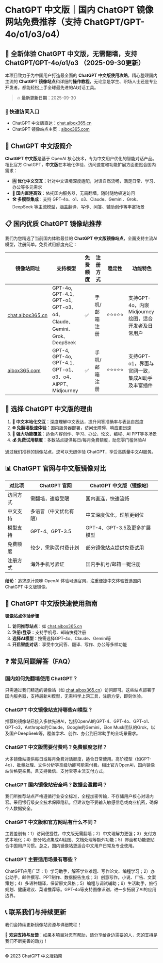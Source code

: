 # ChatGPT 中文版｜国内 ChatGPT 镜像网站免费推荐（支持 ChatGPT/GPT-4o/o1/o3/o4）

## 📢 全新体验 ChatGPT 中文版，无需翻墙，支持 ChatGPT/GPT-4o/o1/o3 （2025-09-30更新）

本项目致力于为中国用户打造最全面的 **ChatGPT 中文版使用攻略**，精心整理国内主流的 **ChatGPT 镜像站点**和详细的**操作教程**，无论您是学生、职场人士还是专业开发者，都能轻松上手全球最先进的AI对话工具。

> 🔥 **最新更新日期**：2025-09-30

### 🚀 快速访问入口

- ChatGPT 中文版直达：[chat.aibox365.cn](https://chat.aibox365.cn)
- ChatGPT 镜像站点主页：[aibox365.com](https://aibox365.com)

## 🤔 ChatGPT 中文版简介

**ChatGPT 中文版**是基于 OpenAI 核心技术，专为中文用户优化的智能对话产品。相比官方 ChatGPT，**中文版**在本地化体验、访问速度和功能扩展方面更贴合国内需求：

- **🈶 优化中文交互**：针对中文语境深度适配，对话自然流畅，满足日常、学习、办公等多元需求
- **🚀 国内直连高效**：依托国内服务器，无需翻墙，随时随地极速访问
- **🛠️ 多模型集成**：支持 GPT-4o、o1、o3、Claude、Gemini、Grok、DeepSeek 等主流模型，涵盖翻译、写作、问答、辅助创作等丰富场景

## 📋 国内优质 ChatGPT 镜像站推荐

我们为您精选了当前国内体验最佳的 **ChatGPT 中文版镜像站点**，全面支持主流AI模型，注册简单，免费试用额度充足：

| 镜像站网址 | 支持模型 | 免费额度 | 注册方式 | 稳定性 | 功能特色 |
|------------|----------|----------|----------|--------|----------|
| [chat.aibox365.cn](https://chat.aibox365.cn) | GPT-4o, GPT-4.1, GPT-o1, GPT-o3、o4、Claude、Gemini、Grok、DeepSeek | ✅ | 手机/邮箱注册 | ⭐⭐⭐⭐⭐ | 支持GPT-4o，内嵌Midjourney绘图，适合开发者及日常用户 |
| [aibox365.com](https://aibox365.com) | GPT-4, GPT-4o, GPT-4.1, GPT-o1、o3、o4、AIPPT、Midjourney | ✅ | 手机/邮箱注册 | ⭐⭐⭐⭐⭐ | 支持GPT-o1，界面与官网一致，集成AI助手及丰富插件 |

## 🌟 选择 ChatGPT 中文版的理由

1. **📝 中文本地化交互**：深度理解中文表达，提升问答准确率与表达自然度
2. **🌐 免翻墙极速体验**：国内服务器部署，访问无障碍，响应更迅速
3. **🎯 强大功能覆盖**：适合内容创作、学习、办公、论文、编程、AI PPT等多场景
4. **💰 免费试用额度**：多数站点提供每日/每月免费额度，助您零门槛体验AI

通过我们推荐的镜像站点，您可以无缝体验 ChatGPT，享受高质量中文AI服务。

## 📊 ChatGPT 官网与中文版镜像对比

| 对比项 | ChatGPT 官网 | ChatGPT 中文版（镜像站） |
|--------|--------------|--------------------------|
| 访问方式 | 需翻墙，速度受限 | 国内直连，快速流畅 |
| 中文支持 | 多语言（中文优化有限） | 中文深度优化，理解更到位 |
| 模型支持 | GPT-4、GPT-3.5 | GPT-4、GPT-3.5及更多扩展模型 |
| 免费额度 | 较少，需购买付费计划 | 部分镜像站点提供免费试用 |
| 注册方式 | 海外手机号验证 | 国内手机号/邮箱一键注册 |

**结论**：追求原汁原味 OpenAI 体验可选官网，注重便捷中文体验首选国内 ChatGPT 中文版镜像。

## 📝 ChatGPT 中文版快速使用指南

**镜像站点体验步骤**

1. **访问推荐站点**：如 [chat.aibox365.cn](https://chat.aibox365.cn)
2. **注册/登录**：支持手机号、邮箱快捷注册
3. **选择AI模型**：按需选择GPT-4o、Claude、Gemini等
4. **开启智能对话**：享受中文问答、翻译、写作、办公等多样功能

## ❓ 常见问题解答（FAQ）

### 国内如何免翻墙使用 ChatGPT？

只需通过我们精选的镜像站（如 [chat.aibox365.cn](https://chat.aibox365.cn)）访问即可。这些站点部署于国内服务器，支持最新AI模型，无需科学上网工具，注册方便，即刻体验。

### ChatGPT 中文镜像站支持哪些AI模型？

推荐的镜像站已接入多款先进AI，包括OpenAI的GPT-4、GPT-4o、GPT-o1、GPT-o3，Anthropic的Claude，Google的Gemini，Elon Musk团队的Grok，以及国产DeepSeek等，覆盖学术、创作、办公到日常助手的全场景需求。

### ChatGPT 中文版需要付费吗？免费额度怎样？

大多镜像站提供每日或每月免费对话额度，适合日常使用。高阶模型（如GPT-4o）、批量处理、文件分析等高级功能可能需付费。相比官方OpenAI，国内镜像站价格更亲民，且支持微信、支付宝等主流支付方式。

### ChatGPT 国内镜像站安全吗？数据会泄露吗？

我们所推荐站点严格遵循行业安全标准，全程加密传输，不存储用户核心对话内容。采用银行级安全技术保障隐私。但建议您不要输入敏感信息或商业机密，确保个人数据安全。

### ChatGPT 中文版和官方网站有什么不同？

主要差别有：1）访问便捷性，中文版无需翻墙；2）中文理解力更强；3）支付方式本地化；4）部分站点集成AI绘图、文档处理等额外功能；5）界面和功能更贴合中国用户习惯。总之，国内镜像站更适合中文用户日常及专业使用。

### ChatGPT 主要适用场景有哪些？

ChatGPT应用广泛：1）学习助手，解答学业难题、写作论文、编程学习；2）办公助手，邮件撰写、PPT制作、数据报告生成；3）创意写作，小说、广告、文案策划；4）多语种翻译，保留原文风格；5）编程与调试辅助；6）生活助手，旅行规划、健康建议、菜谱推荐等。GPT-4o等支持图像识别，进一步拓展了AI的应用边界。

## 📞 联系我们与持续更新

我们会持续更新镜像站资源与详细教程！

🌟 **欢迎支持与反馈**：如果本项目对您有帮助，请分享给身边需要的人，您的支持是我们不断完善的动力！

---

© 2023 ChatGPT 中文版指南
